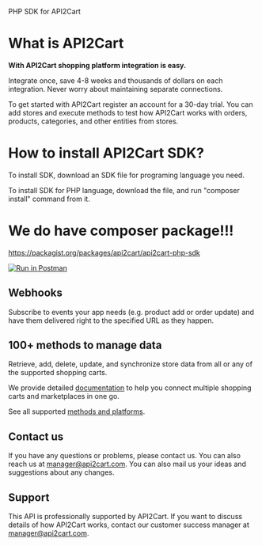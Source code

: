 PHP SDK for API2Cart

# What is API2Cart
<b>With API2Cart shopping platform
integration is easy.</b>

Integrate once, save 4-8 weeks and thousands of dollars on each integration. Never worry about maintaining separate connections.

To get started with API2Cart register an account for a 30-day trial. You can add stores and execute methods to test how API2Cart works with orders, products, categories, and other entities from stores.

# How to install API2Cart SDK?

To install SDK, download an SDK file for programing language you need.

To install SDK for PHP language, download the file, and run "composer install" command from it.


# We do have composer package!!!
<a href="https://packagist.org/packages/api2cart/api2cart-php-sdk" target="_blank">https://packagist.org/packages/api2cart/api2cart-php-sdk</a>

<a href="https://app.getpostman.com/run-collection/c1f578bdddf7ee311593" target="_blank"><img src="https://run.pstmn.io/button.svg" alt="Run in Postman"></a>

<h2><b>Webhooks</b></h2>

Subscribe to events your app needs (e.g. product add or order update) and have them delivered right to the specified URL as they happen.

<h2><b>100+ methods to manage data</b></h2>

Retrieve, add, delete, update, and synchronize store data from all or any of the supported shopping carts.

We provide detailed <a href="http://docs.api2cart.com" target="_blank">documentation</a> to help you connect multiple shopping carts and marketplaces in one go. 

See all supported <a href="https://api2cart.com/supported-api-methods/" target="_blank">methods and platforms</a>. 

<h2><b>Contact us</b></h2>
  
If you have any questions or problems, please contact us.
You can also reach us at manager@api2cart.com. You can also mail us your ideas and suggestions about any changes.

<h2><b>Support</b></h2>

This API is professionally supported by API2Cart. If you want to discuss details of how API2Cart works, contact our customer success manager at <a href = "mailto: manager@api2cart.com">manager@api2cart.com</a>.
